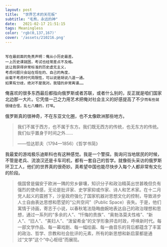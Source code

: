 ```yaml
---
layout: post
title:  "世界艺术的天花板"
subtitle: "毛熊，永远的神"
date:   2021-02-17 21:51:15
tags: Meaningless
color: 'rgb(0,137,167)'
cover: '/assets/210216.png'
---
```


```

写在最前面的免责声明：俺从小历史最差。
一上历史课就困，考试也经常差点不及格。
这让我获得非常标准的历史虚无主义，
考虑问题只会站在现在的、自己的角度，
丝毫不考虑时代局限性，可以说是胡说八道一通。
如果有分歧，绝对不是我对。我错的非常离谱……

```


俺喜欢的很多东西最后都指向俄罗斯或者苏联，或者什么别的，反正就是咱们国家北边那一大片。它凭借一己之力用艺术把俺对社会主义的好感提高了不少`而有些就很缝合怪，乱七八糟的，打咩`。

俄罗斯真的很神奇，不在东亚文化圈，也不太像欧洲那些地方。

> 我们不属于西方，也不属于东方。我们既无西方的传统，也无东方的传统。我们似乎置身于时间之外……
>
> ——恰达耶夫（1794—1856）《哲学书简》

我最爱的游戏极乐迪斯科也有这种感觉。我是一个警探。我询问当地居民的时候，不管是老兵、流浪汉还是卡车司机，都有一套自己的哲学。就像街头采访的俄罗斯环卫工人，他们的世界真的很奇妙。真希望中国也能尽快步入每个人都非常有文化的阶段。

> 俄国曾是偏安于欧洲一隅的穷乡僻壤，知识分子和政治精英出世甚晚但负有强烈的使命感，无论是批评家、史学家抑或作家、诗人和艺术家。在十二月党人起义的震撼下，沙皇政府强化了国家机器对思想文化的控制，导致进步人士自由表达思想和愿望的“公共空间”（Public Space）丧失。于是，他们寓情于诗画，寄志于小说，以春秋笔法隐晦曲婉地表达自己的政治理想和思想，通过一系列的“多余的人”、“忏悔的贵族”、“奥勃洛莫夫性格”、“新人”、“旧人”、“美妇人”、“泼留希金”的文学形象抨击时政，呼唤新时代。每一部文学作品、每一幕戏剧、每一幅绘画、每一曲音乐的背后都蕴含了丰富的政治、哲学、宗教和社会批评的元素，所有的新思想和新启蒙都是通过“文学”这个“中心枢纽”而展现。

